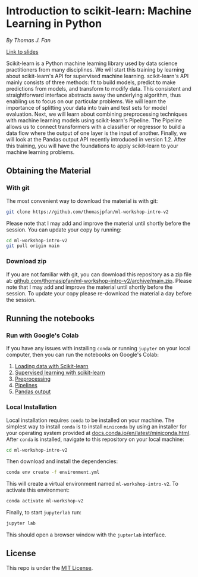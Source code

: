 # Introduction to scikit-learn: Machine Learning in Python

*By Thomas J. Fan*

[Link to slides](https://thomasjpfan.github.io/ml-workshop-intro-v2/)

Scikit-learn is a Python machine learning library used by data science practitioners from many disciplines. We will start this training by learning about scikit-learn's API for supervised machine learning. scikit-learn's API mainly consists of three methods: fit to build models, predict to make predictions from models, and transform to modify data. This consistent and straightforward interface abstracts away the underlying algorithm, thus enabling us to focus on our particular problems. We will learn the importance of splitting your data into train and test sets for model evaluation. Next, we will learn about combining preprocessing techniques with machine learning models using scikit-learn's Pipeline. The Pipeline allows us to connect transformers with a classifier or regressor to build a data flow where the output of one layer is the input of another. Finally, we will look at the Pandas output API recently introduced in version 1.2. After this training, you will have the foundations to apply scikit-learn to your machine learning problems.

## Obtaining the Material

### With git

The most convenient way to download the material is with git:

```bash
git clone https://github.com/thomasjpfan/ml-workshop-intro-v2
```

Please note that I may add and improve the material until shortly before the session. You can update your copy by running:

```bash
cd ml-workshop-intro-v2
git pull origin main
```

### Download zip

If you are not familiar with git, you can download this repository as a zip file at: [github.com/thomasjpfan/ml-workshop-intro-v2/archive/main.zip](https://github.com/thomasjpfan/ml-workshop-intro-v2/archive/main.zip). Please note that I may add and improve the material until shortly before the session. To update your copy please re-download the material a day before the session.

## Running the notebooks

### Run with Google's Colab

If you have any issues with installing `conda` or running `jupyter` on your local computer, then you can run the notebooks on Google's Colab:

1. [Loading data with Scikit-learn ](https://colab.research.google.com/github/thomasjpfan/ml-workshop-intro-v2/blob/main/notebooks/01-loading-data.ipynb)
2. [Supervised learning with scikit-learn](https://colab.research.google.com/github/thomasjpfan/ml-workshop-intro-v2/blob/main/notebooks/02-supervised-learning.ipynb)
3. [Preprocessing](https://colab.research.google.com/github/thomasjpfan/ml-workshop-intro-v2/blob/main/notebooks/03-preprocessing.ipynb)
4. [Pipelines](https://colab.research.google.com/github/thomasjpfan/ml-workshop-intro-v2/blob/main/notebooks/04-pipelines.ipynb)
5. [Pandas output](https://colab.research.google.com/github/thomasjpfan/ml-workshop-intro-v2/blob/main/notebooks/05-pandas-output.ipynb)

### Local Installation

Local installation requires `conda` to be installed on your machine. The simplest way to install `conda` is to install `miniconda` by using an installer for your operating system provided at [docs.conda.io/en/latest/miniconda.html](https://docs.conda.io/en/latest/miniconda.html). After `conda` is installed, navigate to this repository on your local machine:

```bash
cd ml-workshop-intro-v2
```

Then download and install the dependencies:

```bash
conda env create -f environment.yml
```

This will create a virtual environment named `ml-workshop-intro-v2`. To activate this environment:

```bash
conda activate ml-workshop-v2
```

Finally, to start `jupyterlab` run:

```bash
jupyter lab
```

This should open a browser window with the `jupterlab` interface.

## License

This repo is under the [MIT License](LICENSE).
